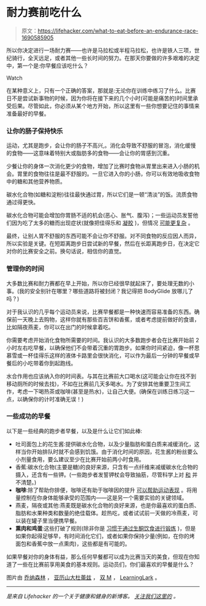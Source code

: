 # 耐力赛前吃什么

> 原文：<https://lifehacker.com/what-to-eat-before-an-endurance-race-1690585905>

所以你决定进行一场耐力赛——也许是马拉松或半程马拉松，也许是铁人三项，世纪骑行，全天远足，或者其他一些长时间的努力。在那天你要做的许多艰难的决定中，第一个是:你早餐应该吃什么？

Watch

在某种意义上，只有一个正确的答案，那就是:无论你在训练中练习了什么。比赛日不是尝试新事物的时候，因为你将在接下来的几个小时(可能是痛苦的)时间里承受后果。尽管如此，你必须从某个地方开始，所以这里有一些你想要记住的事情来准备最好的早餐。

### 让你的肠子保持快乐

运动，尤其是跑步，会让你的肠子不高兴,。消化会导致不舒服的冒泡，消化缓慢的食物——这意味着特别大或脂肪多的食物——会让你的胃感到沉重。

少餐让你的身体一次消化更少的食物，增加了比赛时食物从胃里出来进入小肠的机会。胃里的食物往往是最不舒服的。一旦它进入你的小肠，你可以有效地吸收食物中的糖和其他营养物质。

碳水化合物(如糖和淀粉)往往最快通过胃，所以它们是一顿“清淡”的饭。流质食物通过得更快。

碳水化合物可能会增加你胃肠不适的机会(恶心、胀气、腹泻)；一些运动员发誓他们因为吃了太多的糖而出现症状(就像把佳得乐和 [凝胶](http://running.competitor.com/2014/07/nutrition/everything-you-need-to-know-about-energy-gels_44642) )，但情况 [可能更复杂](http://running.competitor.com/2013/12/nutrition/whats-the-deal-with-gi-distress-during-races_33594) 。

最终，让别人胃不舒服的东西可能不会让你不舒服。对不同食物的反应因人而异，所以实验是关键。在短距离跑步日尝试新的早餐，然后在长距离跑步日，在决定它对你的比赛安全之前。换句话说，相信你的直觉。

### 管理你的时间

大多数比赛和耐力赛都在早上开始，所以你已经很早就起床了，要处理无数的小事。(我的安全别针在哪里？哪些道路将被封闭？我记得把 BodyGlide 放哪儿了吗？)

对于我认识的几乎每个运动员来说，比赛早餐都是一种快速而容易准备的东西。确保前一天晚上去购物，这样你就有那些百吉饼和香蕉，或者考虑提前做好的食谱，比如隔夜燕麦，你可以在出门的时候拿着吃。

你需要考虑开始消化食物所需要的时间。我认识的大多数跑步者会在比赛开始前 2 小时左右吃早餐，以确保他们不会带着沉重的胃跑步。如果你时间紧迫，像一杯思慕雪或一杯佳得乐这样的液体卡路里会很快消化，可以作为最后一分钟的早餐或早餐后的小吃带着你到起跑线。

水合作用也应该纳入你的时间表。与其在比赛前大口喝水(这可能会让你在找不到移动厕所的时候去找)，不如在比赛前几天多喝水。为了安排其他重要卫生间工作，考虑一下喝热茶或咖啡(甚至是热水)，让自己大便。(确保在训练日练习这一点，以确保你的计时准确无误！)

### 一些成功的早餐

以下是一些经典的跑步者早餐，以及是什么让它们如此棒:

*   吐司面包上的花生酱:提供碳水化合物，以及少量脂肪和蛋白质来减缓消化，这样当你开始排队时就不会感到饥饿。由于消化时间的原因，花生酱的粉丝要么小剂量食用，要么建议至少在比赛开始前两小时食用。
*   香蕉:碳水化合物(主要是糖)的良好来源，只含有一点纤维来减缓碳水化合物的摄入，还含有一些钾。(一些跑步者发誓钾杖会导致抽筋，尽管科学上对 [和](http://www.cyclingnews.com/features/exercise-and-effective-salt-replacement) 并不清楚。)
*   **咖啡**:除了帮助你排便，咖啡还有助于咖啡因的提升 [可以帮助运动表现](http://lifehacker.com/supercharge-your-next-run-with-a-cup-of-coffee-5187159) 。将用量控制在你身体能够承受的范围内——这是另一个需要实验的关键领域。
*   燕麦，隔夜或其他:燕麦既是碳水化合物的良好来源，也是你最喜欢的蛋白质、脂肪和水果种类和数量的绝佳载体。趁热吃，或者试试前一天做的冷燕麦，可以装在罐子里当便携早餐。
*   **熏肉和鸡蛋**:这些打破了规则(除非你是 [习惯于通过生酮饮食进行锻炼](http://vitals.lifehacker.com/bacon-can-power-you-through-a-marathon-1689909091) )，但是如果你起得足够早，有时间消化它们，或者如果你保持少量(例如，在你的烤面包和香蕉中放一点熏肉)，这些都是有可能的。

如果早餐对你的身体有益，那么任何早餐都可以成为比赛当天的美食，但现在你知道了一些在比赛前享用美食的基本规则。运动员们，你们最喜欢的早餐是什么？

图片由 [乔纳森林](https://www.flickr.com/photos/jonolist/3493333046) ， [亚历山大杜蕾兹](https://www.flickr.com/photos/gadl/284995199) ， [双 M](https://www.flickr.com/photos/double-m2/5551615776) ， [LearningLark](https://www.flickr.com/photos/44282411@N04/6819204358) 。

* * *

[](http://vitals.lifehacker.com/)**是来自 Lifehacker 的一个关于健康和健身的新博客。* [*关注我们这里的*](https://twitter.com/VitalsLH) *。**